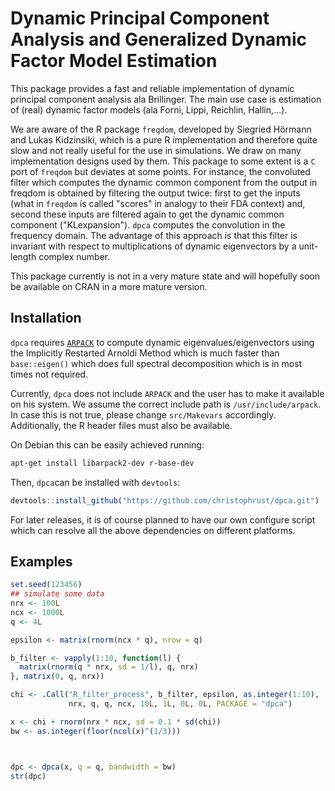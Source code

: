 # Dynamic Principal Component Analysis and Generalized Dynamic Factor Model Estimation

This package provides a fast and reliable implementation of dynamic principal component analysis ala Brillinger. The main use case is estimation of (real) dynamic factor models (ala Forni, Lippi, Reichlin, Hallin,...).

We are aware of the R package `freqdom`, developed by Siegried Hörmann and Lukas Kidzinsiki, which is a pure R implementation and therefore quite slow and not really useful for the use in simulations. We draw on many implementation designs used by them. This package to some extent is a `C` port of `freqdom` but deviates at some points. For instance, the convoluted filter which computes the dynamic common component from the output in freqdom is obtained by filtering the output twice: first to get the inputs \(what in `freqdom` is called "scores" in analogy to their FDA context\) and, second these inputs are filtered again to get the dynamic common component \("KLexpansion"\). `dpca` computes the convolution in the frequency domain. The advantage of this approach is that this filter is invariant with respect to multiplications of dynamic eigenvectors by a unit-length complex number.

This package currently is not in a very mature state and will hopefully soon be available on CRAN in a more mature version.

## Installation

`dpca` requires [`ARPACK`](https://en.wikipedia.org/wiki/ARPACK) to compute dynamic eigenvalues/eigenvectors using the Implicitly Restarted Arnoldi Method which is much faster than `base::eigen()` which does full spectral decomposition which is in most times not required.

Currently, `dpca` does not include `ARPACK` and the user has to make it available on his system. We assume the correct include path is `/usr/include/arpack`. In case this is not true, please change `src/Makevars` accordingly. Additionally, the R header files must also be available.

On Debian this can be easily achieved running:

```bash
apt-get install libarpack2-dev r-base-dev
```

Then, `dpca`can be installed with `devtools`:

```r
devtools::install_github("https://github.com/christophrust/dpca.git")
```

For later releases, it is of course planned to have our own configure script which can resolve all the above dependencies on different platforms.

## Examples

```r
set.seed(123456)
## simulate some data
nrx <- 100L
ncx <- 1000L
q <- 4L

epsilon <- matrix(rnorm(ncx * q), nrow = q)

b_filter <- vapply(1:10, function(l) {
  matrix(rnorm(q * nrx, sd = 1/l), q, nrx)
}, matrix(0, q, nrx))

chi <- .Call("R_filter_process", b_filter, epsilon, as.integer(1:10),
             nrx, q, q, ncx, 10L, 1L, 0L, 0L, PACKAGE = "dpca")

x <- chi + rnorm(nrx * ncx, sd = 0.1 * sd(chi))
bw <- as.integer(floor(ncol(x)^(1/3)))



dpc <- dpca(x, q = q, bandwidth = bw)
str(dpc)
```
